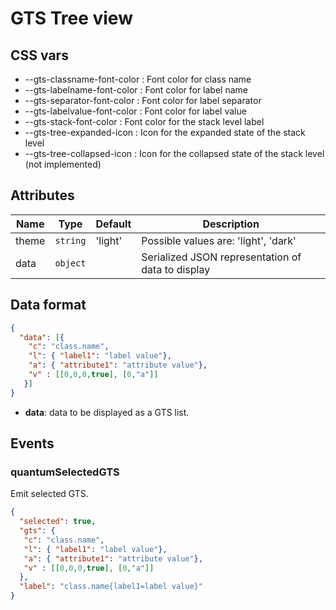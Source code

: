 # GTS Tree view

## CSS vars
 
- --gts-classname-font-color : Font color for class name
- --gts-labelname-font-color : Font color for label name
- --gts-separator-font-color : Font color for label separator
- --gts-labelvalue-font-color : Font color for label value
- --gts-stack-font-color : Font color for the stack level label
- --gts-tree-expanded-icon : Icon for the expanded state of the stack level
- --gts-tree-collapsed-icon : Icon for the collapsed state of the stack level (not implemented)

## Attributes

| Name | Type | Default | Description |
|------|------|---------|-------------|
| theme | `string` | 'light' | Possible values are: 'light', 'dark' |
| data | `object` | | Serialized JSON representation of data to display |

## Data format


```json
{
  "data": [{
    "c": "class.name", 
    "l": { "label1": "label value"},  
    "a": { "attribute1": "attribute value"},
    "v" : [[0,0,0,true], [0,"a"]]
   }]
}
```
- **data**: data to be displayed as a GTS list.

## Events

### quantumSelectedGTS

Emit selected GTS.

```json
{
  "selected": true,
  "gts": {
   "c": "class.name", 
   "l": { "label1": "label value"},  
   "a": { "attribute1": "attribute value"},
   "v" : [[0,0,0,true], [0,"a"]]
  },
  "label": "class.name{label1=label value}"
}

``` 